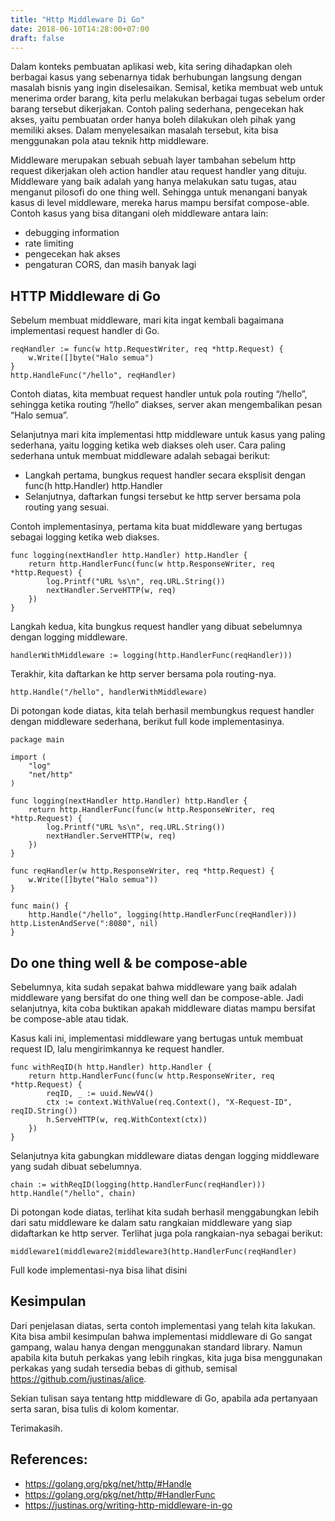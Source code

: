 ```yaml
---
title: "Http Middleware Di Go"
date: 2018-06-10T14:28:00+07:00
draft: false
---
```

Dalam konteks pembuatan aplikasi web, kita sering dihadapkan oleh berbagai kasus yang sebenarnya tidak berhubungan langsung dengan masalah bisnis yang ingin diselesaikan. Semisal, ketika membuat web untuk menerima order barang, kita perlu melakukan berbagai tugas sebelum order barang tersebut dikerjakan. Contoh paling sederhana, pengecekan hak akses, yaitu pembuatan order hanya boleh dilakukan oleh pihak yang memiliki akses. Dalam menyelesaikan masalah tersebut, kita bisa menggunakan pola atau teknik http middleware.

Middleware merupakan sebuah sebuah layer tambahan sebelum http request dikerjakan oleh action handler atau request handler yang dituju. Middleware yang baik adalah yang hanya melakukan satu tugas, atau menganut pilosofi do one thing well. Sehingga untuk menangani banyak kasus di level middleware, mereka harus mampu bersifat compose-able. Contoh kasus yang bisa ditangani oleh middleware antara lain:

- debugging information
- rate limiting
- pengecekan hak akses
- pengaturan CORS, dan masih banyak lagi

## HTTP Middleware di Go

Sebelum membuat middleware, mari kita ingat kembali bagaimana implementasi request handler di Go.

```
reqHandler := func(w http.RequestWriter, req *http.Request) {
    w.Write([]byte("Halo semua")
}
http.HandleFunc("/hello", reqHandler)
```

Contoh diatas, kita membuat request handler untuk pola routing “/hello”, sehingga ketika routing “/hello” diakses, server akan mengembalikan pesan “Halo semua”.

Selanjutnya mari kita implementasi http middleware untuk kasus yang paling sederhana, yaitu logging ketika web diakses oleh user. Cara paling sederhana untuk membuat middleware adalah sebagai berikut:

- Langkah pertama, bungkus request handler secara eksplisit dengan func(h http.Handler) http.Handler
- Selanjutnya, daftarkan fungsi tersebut ke http server bersama pola routing yang sesuai.

Contoh implementasinya, pertama kita buat middleware yang bertugas sebagai logging ketika web diakses.

```
func logging(nextHandler http.Handler) http.Handler {
    return http.HandlerFunc(func(w http.ResponseWriter, req *http.Request) {
        log.Printf("URL %s\n", req.URL.String())
        nextHandler.ServeHTTP(w, req)
    })
}
```

Langkah kedua, kita bungkus request handler yang dibuat sebelumnya dengan logging middleware.

```
handlerWithMiddleware := logging(http.HandlerFunc(reqHandler)))
```

Terakhir, kita daftarkan ke http server bersama pola routing-nya.

```
http.Handle("/hello", handlerWithMiddleware)
```

Di potongan kode diatas, kita telah berhasil membungkus request handler dengan middleware sederhana, berikut full kode implementasinya.

```
package main

import (
    "log"
    "net/http"
)

func logging(nextHandler http.Handler) http.Handler {
    return http.HandlerFunc(func(w http.ResponseWriter, req *http.Request) {
        log.Printf("URL %s\n", req.URL.String())
        nextHandler.ServeHTTP(w, req)
    })
}

func reqHandler(w http.ResponseWriter, req *http.Request) {
    w.Write([]byte("Halo semua"))
}

func main() {
    http.Handle("/hello", logging(http.HandlerFunc(reqHandler)))    http.ListenAndServe(":8080", nil)
}
```

## Do one thing well & be compose-able

Sebelumnya, kita sudah sepakat bahwa middleware yang baik adalah middleware yang bersifat do one thing well dan be compose-able. Jadi selanjutnya, kita coba buktikan apakah middleware diatas mampu bersifat be compose-able atau tidak.

Kasus kali ini, implementasi middleware yang bertugas untuk membuat request ID, lalu mengirimkannya ke request handler.

```
func withReqID(h http.Handler) http.Handler {
    return http.HandlerFunc(func(w http.ResponseWriter, req *http.Request) {
        reqID, _ := uuid.NewV4()
        ctx := context.WithValue(req.Context(), "X-Request-ID", reqID.String())
        h.ServeHTTP(w, req.WithContext(ctx))
    })
}
```

Selanjutnya kita gabungkan middleware diatas dengan logging middleware yang sudah dibuat sebelumnya.

```
chain := withReqID(logging(http.HandlerFunc(reqHandler)))
http.Handle("/hello", chain)
```

Di potongan kode diatas, terlihat kita sudah berhasil menggabungkan lebih dari satu middleware ke dalam satu rangkaian middleware yang siap didaftarkan ke http server. Terlihat juga pola rangkaian-nya sebagai berikut:

```
middleware1(middleware2(middleware3(http.HandlerFunc(reqHandler)
```

Full kode implementasi-nya bisa lihat disini

## Kesimpulan

Dari penjelasan diatas, serta contoh implementasi yang telah kita lakukan. Kita bisa ambil kesimpulan bahwa implementasi middleware di Go sangat gampang, walau hanya dengan menggunakan standard library. Namun apabila kita butuh perkakas yang lebih ringkas, kita juga bisa menggunakan perkakas yang sudah tersedia bebas di github, semisal https://github.com/justinas/alice.

Sekian tulisan saya tentang http middleware di Go, apabila ada pertanyaan serta saran, bisa tulis di kolom komentar.

Terimakasih.

## References:
- https://golang.org/pkg/net/http/#Handle
- https://golang.org/pkg/net/http/#HandlerFunc
- https://justinas.org/writing-http-middleware-in-go
